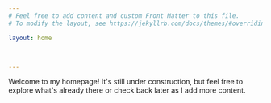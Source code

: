 ```yaml
---
# Feel free to add content and custom Front Matter to this file.
# To modify the layout, see https://jekyllrb.com/docs/themes/#overriding-theme-defaults

layout: home



---
```



Welcome to my homepage! It's still under construction, but feel free to explore what's already there or check back later as I add more content.
